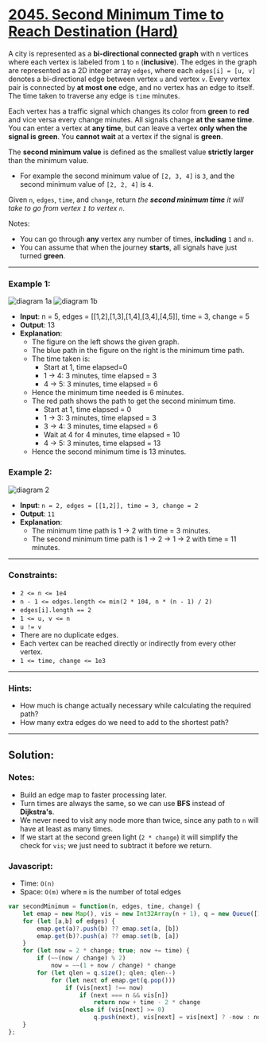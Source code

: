 # [2045. Second Minimum Time to Reach Destination (Hard)](https://leetcode.com/problems/second-minimum-time-to-reach-destination/)

A city is represented as a **bi-directional connected graph** with n vertices where each vertex is labeled from `1` to `n` (**inclusive**). The edges in the graph are represented as a 2D integer array `edges`, where each `edges[i] = [u, v]` denotes a bi-directional edge between vertex `u` and vertex `v`. Every vertex pair is connected by **at most one** edge, and no vertex has an edge to itself. The time taken to traverse any edge is `time` minutes.

Each vertex has a traffic signal which changes its color from **green** to **red** and vice versa every change minutes. All signals change **at the same time**. You can enter a vertex at **any time**, but can leave a vertex **only when the signal is green**. You **cannot wait** at a vertex if the signal is **green**.

The **second minimum value** is defined as the smallest value **strictly larger** than the minimum value.
 - For example the second minimum value of `[2, 3, 4]` is `3`, and the second minimum value of `[2, 2, 4]` is `4`.

Given `n`, `edges`, `time`, and `change`, return _the **second minimum time** it will take to go from vertex `1` to vertex `n`_.

Notes:
 - You can go through **any** vertex any number of times, **including** `1` and `n`.
 - You can assume that when the journey **starts**, all signals have just turned **green**.

---
### Example 1:
![diagram 1a](https://assets.leetcode.com/uploads/2021/09/29/e1.png)    ![diagram 1b](https://assets.leetcode.com/uploads/2021/09/29/e2.png)
 - **Input**: n = 5, edges = [[1,2],[1,3],[1,4],[3,4],[4,5]], time = 3, change = 5
 - **Output**: 13
 - **Explanation**: 
   - The figure on the left shows the given graph.
   - The blue path in the figure on the right is the minimum time path.
   - The time taken is:
     - Start at 1, time elapsed=0
     - 1 -> 4: 3 minutes, time elapsed = 3
     - 4 -> 5: 3 minutes, time elapsed = 6
   - Hence the minimum time needed is 6 minutes.
   - The red path shows the path to get the second minimum time.
     - Start at 1, time elapsed = 0
     - 1 -> 3: 3 minutes, time elapsed = 3
     - 3 -> 4: 3 minutes, time elapsed = 6
     - Wait at 4 for 4 minutes, time elapsed = 10
     - 4 -> 5: 3 minutes, time elapsed = 13
   - Hence the second minimum time is 13 minutes.      

### Example 2:
![diagram 2](https://assets.leetcode.com/uploads/2021/09/29/eg2.png)
 - **Input**: `n = 2, edges = [[1,2]], time = 3, change = 2`
 - **Output**: `11`
 - **Explanation**:
   - The minimum time path is 1 -> 2 with time = 3 minutes.
   - The second minimum time path is 1 -> 2 -> 1 -> 2 with time = 11 minutes.

---
### Constraints:
 - `2 <= n <= 1e4`
 - `n - 1 <= edges.length <= min(2 * 104, n * (n - 1) / 2)`
 - `edges[i].length == 2`
 - `1 <= u, v <= n`
 - `u != v`
 - There are no duplicate edges.
 - Each vertex can be reached directly or indirectly from every other vertex.
 - `1 <= time, change <= 1e3`

---
### Hints:
 - How much is change actually necessary while calculating the required path?
 - How many extra edges do we need to add to the shortest path?

---
## Solution:
### Notes:
 - Build an edge map to faster processing later.
 - Turn times are always the same, so we can use **BFS** instead of **Dijkstra's**.
 - We never need to visit any node more than twice, since any path to `n` will have at least as many times.
 - If we start at the second green light (`2 * change`) it will simplify the check for `vis`; we just need to subtract it before we return.

### Javascript:
 - Time: `O(n)`
 - Space: `O(m)` where `m` is the number of total edges

```js
var secondMinimum = function(n, edges, time, change) {
    let emap = new Map(), vis = new Int32Array(n + 1), q = new Queue([1])
    for (let [a,b] of edges) {
        emap.get(a)?.push(b) ?? emap.set(a, [b])
        emap.get(b)?.push(a) ?? emap.set(b, [a])
    }
    for (let now = 2 * change; true; now += time) {
        if (~~(now / change) % 2)
            now = ~~(1 + now / change) * change
        for (let qlen = q.size(); qlen; qlen--)
            for (let next of emap.get(q.pop()))
                if (vis[next] !== now)
                    if (next === n && vis[n])
                        return now + time - 2 * change
                    else if (vis[next] >= 0)
                        q.push(next), vis[next] = vis[next] ? -now : now
    }
};
```

